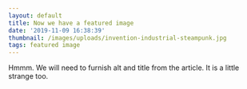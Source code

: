 ```yaml
---
layout: default
title: Now we have a featured image
date: '2019-11-09 16:38:39'
thumbnail: /images/uploads/invention-industrial-steampunk.jpg
tags: featured image
---
```

Hmmm. We will need to furnish alt and title from the article. It is a little strange too.
